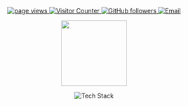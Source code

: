 
<p align="center">
  <a href="https://github.com/SerezD/SerezD">
    <img src="https://komarev.com/ghpvc/?username=SerezD&style=rounded" alt="page views" />
  </a>
  <a href="https://github.com/SerezD/SerezD?tab=visitors">
    <img src="https://visitor-badge.laobi.icu/badge?page_id=SerezD" alt="Visitor Counter">
  </a>
  <a href="https://github.com/SerezD?tab=followers">
    <img alt="GitHub followers" src="https://img.shields.io/github/followers/SerezD?style=rounded&color=green&logo=github">
  </a>
  <a href="mailto:dario.serez@iit.it">
    <img alt="Email" src="https://img.shields.io/badge/Email-Mail-blue?style=rounded&logo=maildotru&logoColor=white">
  </a>
<p align="center">
  
<!-- Email Badge
[![GMail Badge](https://img.shields.io/badge/-Email-DB4437?style=rounded&logo=gmail&logoColor=white)](mailto:dario.serez@iit.it)
-->

<!--  STATS
<a href="https://github.com/SerezD/README.md">
  <img align="center" src="https://github-readme-stats.vercel.app/api?username=SerezD&show_icons=true&hide_border=true&&count_private=true&include_all_commits=true&theme=dark" height="150" />
</a>
-->

<!-- Trophies (or single stats) 
<a href="https://github.com/ryo-ma/github-profile-trophy">
  <img src="https://github-profile-trophy.vercel.app/?username=SerezD&theme=darkhub&margin-w=15" alt="Trophies">
</a>
--> 

<!--  used languages -->
<a href="https://github.com/SerezD/README.md">
  <img align="center" src="https://github-readme-stats.vercel.app/api/top-langs/?username=SerezD&layout=compact&langs_count=10&theme=dark" height="150" />
</a>

<!--  skills -->
<p align="center">
  <img src="https://skillicons.dev/icons?i=pytorch,python,bash,linux,pycharm,anaconda,postgresql" alt="Tech Stack">
</p>

<!-- Recent Activity Graph
<a href="https://github.com/SerezD">
  <img src="https://github-readme-activity-graph.vercel.app/graph?username=SerezD&theme=react-dark" alt="GitHub Activity" />
</a>
-->

<!-- Longest Streak
[![github-streak](http://github-readme-streak-stats.herokuapp.com?user=SerezD&theme=dark&date_format=M%20j%5B%2C%20Y%5D&border=080909)](https://git.io/streak-stats)
-->
